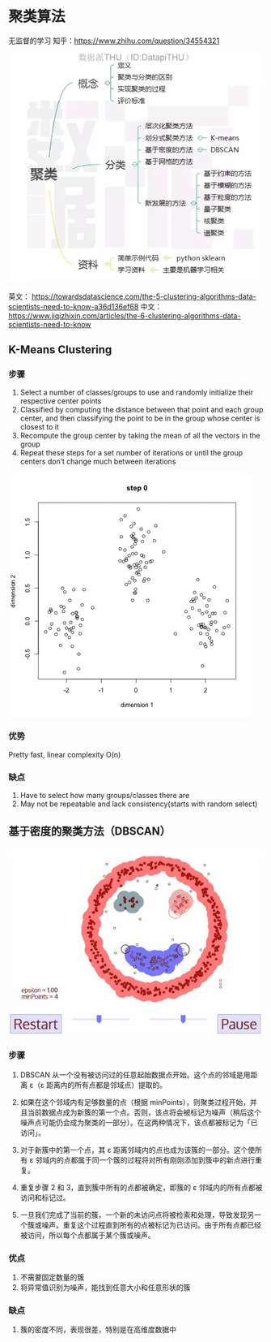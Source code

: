 # 聚类算法
无监督的学习 
知乎：https://www.zhihu.com/question/34554321

![](/assets/v2-e6253fb2f5823c564426af0aa970a8b4_r.jpg)


英文： https://towardsdatascience.com/the-5-clustering-algorithms-data-scientists-need-to-know-a36d136ef68
中文：https://www.jiqizhixin.com/articles/the-6-clustering-algorithms-data-scientists-need-to-know

## K-Means Clustering
### 步骤
1. Select a number of classes/groups to use and randomly initialize their respective center points
2. Classified by computing the distance between that point and each group center, and then classifying the point to be in the group whose center is closest to it
3. Recompute the group center by taking the mean of all the vectors in the group
4. Repeat these steps for a set number of iterations or until the group centers don’t change much between iterations

![](/assets/1_KrcZK0xYgTa4qFrVr0fO2w.gif)

### 优势
 Pretty fast, linear complexity O(n)
 
### 缺点
1. Have to select how many groups/classes there are
2. May not be repeatable and lack consistency(starts with random select)

## 基于密度的聚类方法（DBSCAN）
![](/assets/640.jpeg)
### 步骤
1. DBSCAN 从一个没有被访问过的任意起始数据点开始。这个点的邻域是用距离 ε（ε 距离内的所有点都是邻域点）提取的。

2. 如果在这个邻域内有足够数量的点（根据 minPoints），则聚类过程开始，并且当前数据点成为新簇的第一个点。否则，该点将会被标记为噪声（稍后这个噪声点可能仍会成为聚类的一部分）。在这两种情况下，该点都被标记为「已访问」。

3. 对于新簇中的第一个点，其 ε 距离邻域内的点也成为该簇的一部分。这个使所有 ε 邻域内的点都属于同一个簇的过程将对所有刚刚添加到簇中的新点进行重复。

4. 重复步骤 2 和 3，直到簇中所有的点都被确定，即簇的 ε 邻域内的所有点都被访问和标记过。

5. 一旦我们完成了当前的簇，一个新的未访问点将被检索和处理，导致发现另一个簇或噪声。重复这个过程直到所有的点被标记为已访问。由于所有点都已经被访问，所以每个点都属于某个簇或噪声。

### 优点
1. 不需要固定数量的簇
2. 将异常值识别为噪声，能找到任意大小和任意形状的簇
### 缺点
1. 簇的密度不同，表现很差，特别是在高维度数据中

